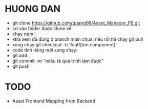 # HUONG DAN
- git clone https://github.com/quang08/Asset_Manager_FE.git
- cd vào folder được clone về 
- chạy npm i
- ktra xem đã đúng ở branch main chưa, nếu rồi thì chạy git pull 
- xong chạy git checkout -b 'feat/[ten component]'
- code tính năng mới xong chạy:
 - git add .
 - git commit -m "miêu tả quá trình làm được"
 - git push 

# TODO
- Asset Frontend Mapping from Backend
